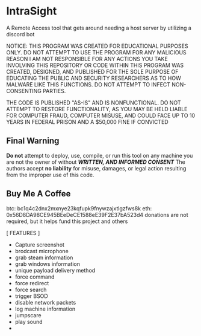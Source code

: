 # IntraSight
A Remote Access tool that gets around needing a host server by utilizing a discord bot

NOTICE:
THIS PROGRAM WAS CREATED FOR EDUCATIONAL PURPOSES ONLY. DO NOT ATTEMPT TO USE THE PROGRAM FOR ANY MALICIOUS REASON
I AM NOT RESPONSIBLE FOR ANY ACTIONS YOU TAKE INVOLVING THIS REPOSITORY OR CODE WITHIN
THIS PROGRAM WAS CREATED, DESIGNED, AND PUBLISHED FOR THE SOLE PURPOSE OF EDUCATING THE PUBLIC AND SECURITY RESEARCHERS AS TO HOW MALWARE
LIKE THIS FUNCTIONS. DO NOT ATTEMPT TO INFECT NON-CONSENTING PARTIES.

THE CODE IS PUBLISHED "AS-IS" AND IS NONFUNCTIONAL.
DO NOT ATTEMPT TO RESTORE FUNCTIONALITY, AS YOU MAY BE HELD LIABLE FOR COMPUTER FRAUD, COMPUTER MISUSE, AND COULD FACE UP TO 10 YEARS IN FEDERAL PRISON
AND A $50,000 FINE IF CONVICTED

## Final Warning
**Do not** attempt to deploy, use, compile, or run this tool on any machine you are not the owner of without ***WRITTEN, AND INFORMED CONSENT***
The authors accept **no liability** for misuse, damages, or legal action resulting from the improper use of this code.

## Buy Me A Coffee
btc: bc1q4c2dnx2mxnye23kqfupk9fnywzajxtlgzfws8k
eth: 0x56D8DA98CE945BEeDeCE1588eE39F2E37bA523d4
donations are not required, but it helps fund this project and others


[ FEATURES ]
  * Capture screenshot
  * brodcast microphone
  * grab steam information
  * grab windows information
  * unique payload delivery method
  * force command
  * force redirect
  * force search
  * trigger BSOD
  * disable network packets
  * log machine information
  * jumpscare
  * play sound
  * 


